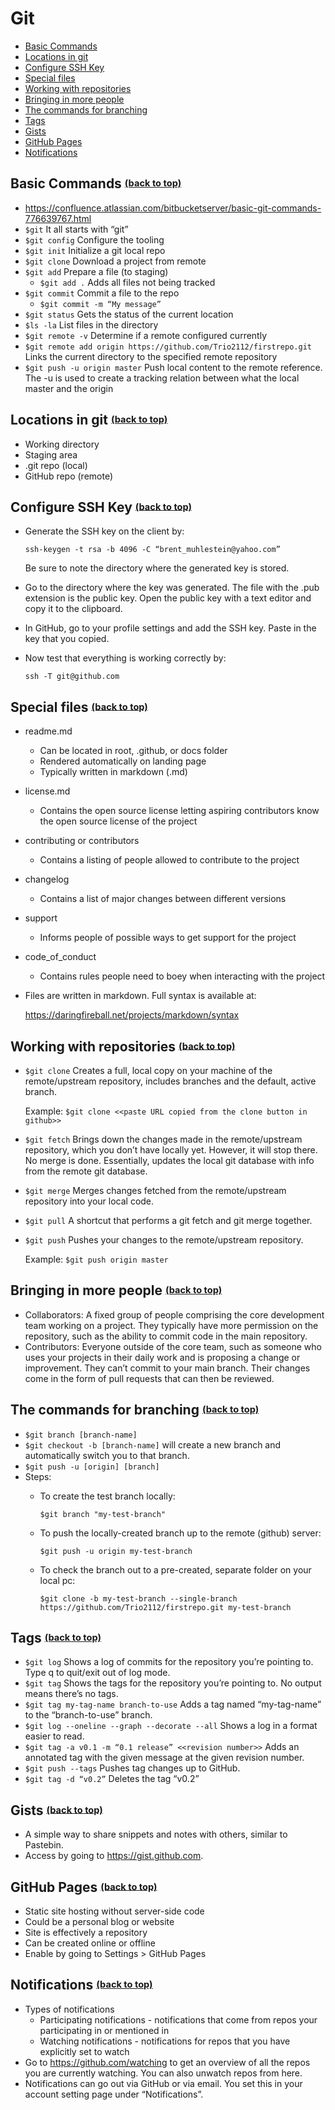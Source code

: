 # Git

- [Basic Commands](#basic-commands_anchor)
- [Locations in git](#locations-in-git_anchor)
- [Configure SSH Key](#configure-ssh-key_anchor)
- [Special files](#special-files_anchor)
- [Working with repositories](#working-with-repositories_anchor)
- [Bringing in more people](#bringing-in-more-people_anchor)
- [The commands for branching](#the-commands-for-branching_anchor)
- [Tags](#tags_anchor)
- [Gists](#gists_anchor)
- [GitHub Pages](#github-pages_anchor)
- [Notifications](#notifications_anchor)


## Basic Commands<a id="basic-commands_anchor"></a> <sup><sub>[(back to top)](#git)</sub></sup>
- https://confluence.atlassian.com/bitbucketserver/basic-git-commands-776639767.html
- ```$git```  It all starts with “git”
- ```$git config```  Configure the tooling
- ```$git init```  Initialize a git local repo
- ```$git clone```  Download a project from remote
- ```$git add```  Prepare a file (to staging)
  - ```$git add .```  Adds all files not being tracked
- ```$git commit```  Commit a file to the repo
  - ```$git commit -m “My message”```
- ```$git status```  Gets the status of the current location
- ```$ls -la```  List files in the directory
- ```$git remote -v```  Determine if a remote configured currently
- ```$git remote add origin https://github.com/Trio2112/firstrepo.git```  Links the current directory to the specified remote repository
- ```$git push -u origin master```  Push local content to the remote reference. The -u is used to create a tracking relation between what the local master and the origin


## Locations in git<a id="locations-in-git_anchor"></a> <sup><sub>[(back to top)](#git)</sub></sup>
- Working directory
- Staging area
- .git repo (local)
- GitHub repo (remote)


## Configure SSH Key<a id="configure-ssh-key_anchor"></a> <sup><sub>[(back to top)](#git)</sub></sup>
- Generate the SSH key on the client  by:

   ```ssh-keygen -t rsa -b 4096 -C “brent_muhlestein@yahoo.com”```

   Be sure to note the directory where the generated key is stored.
- Go to the directory where the key was generated. The file with the .pub extension is the public key. Open the public key with a text editor and copy it to the clipboard.
- In GitHub, go to your profile settings and add the SSH key. Paste in the key that you copied.
- Now test that everything is working correctly by:

   ```ssh -T git@github.com```
   
   
## Special files<a id="special-files_anchor"></a> <sup><sub>[(back to top)](#git)</sub></sup>
- readme.md
  - Can be located in root, .github, or docs folder
  - Rendered automatically on landing page
  - Typically written in markdown (.md)
- license.md
  - Contains the open source license letting aspiring contributors know the open source license of the project
- contributing or contributors
  - Contains a listing of people allowed to contribute to the project
- changelog
  - Contains a list of major changes between different versions
- support
  - Informs people of possible ways to get support for the project
- code_of_conduct
  - Contains rules people need to boey when interacting with the project
- Files are written in markdown. Full syntax is available at:

  https://daringfireball.net/projects/markdown/syntax
  
  
## Working with repositories<a id="working-with-repositories_anchor"></a> <sup><sub>[(back to top)](#git)</sub></sup>
- ```$git clone``` Creates a full, local copy on your machine of the remote/upstream repository, includes branches and the default, active branch.

  Example: ```$git clone <<paste URL copied from the clone button in github>>```
- ```$git fetch``` Brings down the changes made in the remote/upstream repository, which you don’t have locally yet. However, it will stop there. No merge is done. Essentially, updates the local git database with info from the remote git database.
- ```$git merge``` Merges changes fetched from the remote/upstream repository into your local code.
- ```$git pull``` A shortcut that performs a git fetch and git merge together.
- ```$git push``` Pushes your changes to the remote/upstream repository.

  Example: ```$git push origin master```


## Bringing in more people<a id="bringing-in-more-people_anchor"></a> <sup><sub>[(back to top)](#git)</sub></sup>
- Collaborators: A fixed group of people comprising the core development team working on a project. They typically have more permission on the repository, such as the ability to commit code in the main repository.
- Contributors: Everyone outside of the core team, such as someone who uses your projects in their daily work and is proposing a change or improvement. They can’t commit to your main branch. Their changes come in the form of pull requests that can then be reviewed.


## The commands for branching<a id="the-commands-for-branching_anchor"></a> <sup><sub>[(back to top)](#git)</sub></sup>
- ```$git branch [branch-name]```
- ```$git checkout -b [branch-name]``` will create a new branch and automatically switch you to that branch.
- ```$git push -u [origin] [branch]```
- Steps:
  - To create the test branch locally:
    
    ```$git branch "my-test-branch"```
  - To push the locally-created branch up to the remote (github) server:
    
    ```$git push -u origin my-test-branch```
  - To check the branch out to a pre-created, separate folder on your local pc:
    
    ```$git clone -b my-test-branch --single-branch https://github.com/Trio2112/firstrepo.git my-test-branch```


## Tags<a id="tags_anchor"></a> <sup><sub>[(back to top)](#git)</sub></sup>
- ```$git log```  Shows a log of commits for the repository you’re pointing to. Type q to quit/exit out of log mode.
- ```$git tag```  Shows the tags for the repository you’re pointing to. No output means there’s no tags.
- ```$git tag my-tag-name branch-to-use```  Adds a tag named “my-tag-name” to the “branch-to-use” branch.
- ```$git log --oneline --graph --decorate --all```  Shows a log in a format easier to read.
- ```$git tag -a v0.1 -m “0.1 release” <<revision number>>```  Adds an annotated tag with the given message at the given revision number.
- ```$git push --tags```  Pushes tag changes up to GitHub.
- ```$git tag -d “v0.2”```  Deletes the tag “v0.2”


## Gists<a id="gists_anchor"></a> <sup><sub>[(back to top)](#git)</sub></sup>
- A simple way to share snippets and notes with others, similar to Pastebin.
- Access by going to https://gist.github.com.


## GitHub Pages<a id="github-pages_anchor"></a> <sup><sub>[(back to top)](#git)</sub></sup>
- Static site hosting without server-side code
- Could be a personal blog or website
- Site is effectively a repository
- Can be created online or offline
- Enable by going to Settings > GitHub Pages


## Notifications<a id="notifications_anchor"></a> <sup><sub>[(back to top)](#git)</sub></sup>
- Types of notifications
  - Participating notifications - notifications that come from repos your participating in or mentioned in
  - Watching notifications - notifications for repos that you have explicitly set to watch
- Go to https://github.com/watching to get an overview of all the repos you are currently watching. You can also unwatch repos from here. 
- Notifications can go out via GitHub or via email. You set this in your account setting page under “Notifications”.

